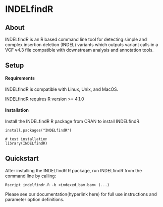 # INDELfindR

## About
INDELfindR is an R based command line tool for detecting simple and complex insertion deletion (INDEL) variants which outputs variant calls in a VCF v4.3 file compatible with downstream analysis and annotation tools.

## Setup

#### Requirements

INDELfindR is compatible with Linux, Unix, and MacOS.

INDELfindR requires R version >= 4.1.0

#### Installation

Install the INDELfindR R package from CRAN to install INDELfindR.

```
install.packages("INDELfindR")

# test installation
library(INDELfindR)
```

## Quickstart

After installing the INDELfindR R package, run INDELfindR from the command line by calling:

```
Rscript indelfindr.R -b <indexed_bam.bam> (...)
```

Please see our documentation(hyperlink here) for full use instructions and parameter option definitions.